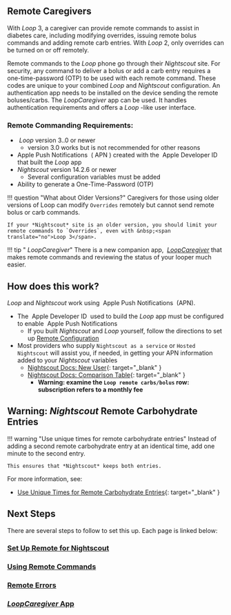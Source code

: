 ## Remote Caregivers

With&nbsp;_<span translate="no">Loop</span>_&nbsp;3, a caregiver can provide remote commands to assist in diabetes care, including modifying overrides, issuing remote bolus commands and adding remote carb entries. With&nbsp;_<span translate="no">Loop</span>_&nbsp;2, only overrides can be turned on or off remotely.

Remote commands to the&nbsp;_<span translate="no">Loop</span>_&nbsp;phone go through their *Nightscout* site. For security, any command to deliver a bolus or add a carb entry requires a one-time-password (OTP) to be used with each remote command. These codes are unique to your combined&nbsp;_<span translate="no">Loop</span>_&nbsp;and *Nightscout* configuration. An authentication app needs to be installed on the device sending the remote boluses/carbs. The *LoopCaregiver* app can be used. It handles authentication requirements and offers a&nbsp;_<span translate="no">Loop</span>_&nbsp;-like user interface.

### Remote Commanding Requirements:

* &nbsp;_<span translate="no">Loop</span>_&nbsp;version 3..0 or newer
    * version 3.0 works but is not recommended for other reasons
* <span translate="no">Apple Push Notifications</span>&nbsp; (</span>&nbsp;APN</span>&nbsp;) created with the &nbsp;<span translate="no">Apple Developer ID</span>&nbsp; that built the&nbsp;_<span translate="no">Loop</span>_&nbsp;app
* *Nightscout* version 14.2.6 or newer
    * Several configuration variables must be added
* Ability to generate a One-Time-Password (OTP)

!!! question "What about Older Versions?"
    Caregivers for those using older versions of Loop can modify `Overrides` remotely but cannot send remote bolus or carb commands.

    If your *Nightscout* site is an older version, you should limit your remote commands to `Overrides`, even with &nbsp;<span translate="no">Loop 3</span>.

!!! tip "&nbsp;*LoopCaregiver*"
    There is a new companion app, &nbsp;[*LoopCaregiver*](loop-caregiver.md) that makes remote commands and reviewing the status of your looper much easier.

## How does this work?

_<span translate="no">Loop</span>_&nbsp;and *Nightscout* work using &nbsp;<span translate="no">Apple Push Notifications</span>&nbsp; (APN).

* The &nbsp;<span translate="no">Apple Developer ID</span>&nbsp; used to build the&nbsp;_<span translate="no">Loop</span>_&nbsp;app must be configured to enable &nbsp;<span translate="no">Apple Push Notifications</span>
    * If you built *Nightscout* and&nbsp;_<span translate="no">Loop</span>_&nbsp;yourself, follow the directions to set up [Remote Configuration](remote-config.md)
* Most providers who supply `Nightscout as a service` or `Hosted Nightscout` will assist you, if needed, in getting your APN information added to your *Nightscout* variables
    * [Nightscout Docs: New User](https://nightscout.github.io/nightscout/new_user){: target="_blank" }
    * [Nightscout Docs: Comparison Table](https://nightscout.github.io/nightscout/new_user/#vendors-comparison-table){: target="_blank" }
        * **Warning: examine the `Loop remote carbs/bolus` row: subscription refers to a monthly fee**

## Warning: *Nightscout* Remote Carbohydrate Entries

!!! warning "Use unique times for remote carbohydrate entries"
    Instead of adding a second remote carbohydrate entry at an identical time, add one minute to the second entry.

    This ensures that *Nightscout* keeps both entries.

For more information, see:

* [Use Unique Times for Remote Carbohydrate Entries](remote-commands.md#use-unique-times-for-remote-carbohydrate-entries){: target="_blank" }


## Next Steps

There are several steps to follow to set this up. Each page is linked below:

### [Set Up Remote for Nightscout](remote-config.md)

### [Using Remote Commands](remote-commands.md)

### [Remote Errors](remote-errors.md)

### [*LoopCaregiver* App](loop-caregiver.md)

